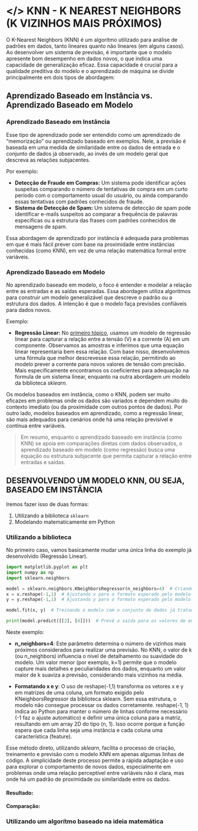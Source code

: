 # </> KNN - K NEAREST NEIGHBORS (K VIZINHOS MAIS PRÓXIMOS)
O K-Nearest Neighbors (KNN) é um algoritmo utilizado para análise de padrões em dados, tanto lineares quanto não lineares (em alguns casos). Ao desenvolver um sistema de previsão, é importante que o modelo apresente bom desempenho em dados novos, o que indica uma capacidade de generalização eficaz. Essa capacidade é crucial para a qualidade preditiva do modelo e o aprendizado de máquina se divide principalmente em dois tipos de abordagem:

## Aprendizado Baseado em Instância vs. Aprendizado Baseado em Modelo

### Aprendizado Baseado em Instância
Esse tipo de aprendizado pode ser entendido como um aprendizado de “memorização” ou aprendizado baseado em exemplos. Nele, a previsão é baseada em uma medida de similaridade entre os dados de entrada e o conjunto de dados já observado, ao invés de um modelo geral que descreva as relações subjacentes. 

Por exemplo:
- **Detecção de Fraude em Compras:** Um sistema pode identificar ações suspeitas comparando o número de tentativas de compra em um curto período com o comportamento usual do usuário, ou ainda comparando essas tentativas com padrões conhecidos de fraude.
- **Sistema de Detecção de Spam:** Um sistema de detecção de spam pode identificar e-mails suspeitos ao comparar a frequência de palavras específicas ou a estrutura das frases com padrões conhecidos de mensagens de spam.

Essa abordagem de aprendizado por instância é adequada para problemas em que é mais fácil prever com base na proximidade entre instâncias conhecidas (como KNN), em vez de uma relação matemática formal entre variáveis.

### Aprendizado Baseado em Modelo
No aprendizado baseado em modelo, o foco é entender e modelar a relação entre as entradas e as saídas esperadas. Essa abordagem utiliza algoritmos para construir um modelo generalizável que descreve o padrão ou a estrutura dos dados. A intenção é que o modelo faça previsões confiáveis para dados novos.

Exemplo:
- **Regressão Linear:** No [primeiro tópico](https://github.com/well1ngt0nso/APRENDIZADO_DE_MAQUINA/tree/main/1-REGRESSAO_LINEAR#regress%C3%A3o-linear), usamos um modelo de regressão linear para capturar a relação entre a tensão (V) e a corrente (A) em um componente. Observamos as amostras e inferimos que uma equação linear representaria bem essa relação. Com base nisso, desenvolvemos uma fórmula que melhor descrevesse essa relação, permitindo ao modelo prever a corrente para novos valores de tensão com precisão. Mais especificamente encontramos os coeficientes para adequação na formula de um sistema linear, enquanto na outra abordagem um modelo da biblioteca *sklearn*.

Os modelos baseados em instância, como o KNN, podem ser muito eficazes em problemas onde os dados são variados e dependem muito do contexto imediato (ou da proximidade com outros pontos de dados). Por outro lado, modelos baseados em aprendizado, como a regressão linear, são mais adequados para cenários onde há uma relação previsível e contínua entre variáveis.

> Em resumo, enquanto o aprendizado baseado em instância (como KNN) se apoia em comparações diretas com dados observados, o aprendizado baseado em modelo (como regressão) busca uma equação ou estrutura subjacente que permita capturar a relação entre entradas e saídas.

## DESENVOLVENDO UM MODELO KNN, OU SEJA, BASEADO EM INSTÂNCIA

Iremos fazer isso de duas formas:
1. Utilizando a biblioteca `sklearn`
2. Modelando matematicamente em Python
   
### Utilizando a biblioteca

No primeiro caso, vamos basicamente mudar uma única linha do exemplo já desenvolvido (Regressão Linear).

```python
import matplotlib.pyplot as plt
import numpy as np
import sklearn.neighbors

model = sklearn.neighbors.KNeighborsRegressor(n_neighbors=4)  # Criando modelo onde recebe como argumento o número de vizinhos mais próximos (n_neighbors); nesse caso, decidi por 4
x = x.reshape(-1,1)  # Ajustando x para o formato esperado pelo modelo (de (84,) para (84,1))
y = y.reshape(-1,1)  # Ajustando y para o formato esperado pelo modelo

model.fit(x, y)  # Treinando o modelo com o conjunto de dados já tratado

print(model.predict([[2], [4]]))  # Prevê a saída para os valores de entrada 2 e 4
```
Neste exemplo:

- **n_neighbors=4**: Este parâmetro determina o número de vizinhos mais próximos considerados para realizar uma previsão. No KNN, o valor de k (ou n_neighbors) influencia o nível de detalhamento ou suavidade do modelo. Um valor menor (por exemplo, k=1) permite que o modelo capture mais detalhes e peculiaridades dos dados, enquanto um valor maior de k suaviza a previsão, considerando mais vizinhos na média.

- **Formatando x e y**: O uso de reshape(-1,1) transforma os vetores x e y em matrizes de uma coluna, um formato exigido pelo KNeighborsRegressor da biblioteca sklearn. Sem essa estrutura, o modelo não consegue processar os dados corretamente. reshape(-1, 1) indica ao Python para manter o número de linhas conforme necessário (-1 faz o ajuste automático) e definir uma única coluna para a matriz, resultando em um array 2D do tipo (n, 1). Isso ocorre porque a função espera que cada linha seja uma instância e cada coluna uma característica (feature).

Esse método direto, utilizando *sklearn*, facilita o processo de criação, treinamento e previsão com o modelo KNN em apenas algumas linhas de código. A simplicidade deste processo permite a rápida adaptação e uso para explorar o comportamento de novos dados, especialmente em problemas onde uma relação perceptível entre variáveis não é clara, mas onde há um padrão de proximidade ou similaridade entre os dados.

#### Resultado: 

#### Comparação:

### Utilizando um algorítmo baseado na ideia matemática 
